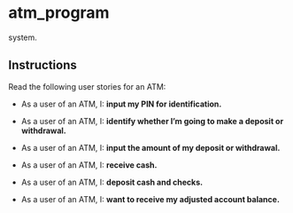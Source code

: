 # atm_program

system.


## Instructions

Read the following user stories for an ATM:

  * As a user of an ATM, I: **input my PIN for identification.**

  * As a user of an ATM, I: **identify whether I’m going to make a deposit or withdrawal.**

  * As a user of an ATM, I: **input the amount of my deposit or withdrawal.**

  * As a user of an ATM, I: **receive cash.**

  * As a user of an ATM, I: **deposit cash and checks.**

  * As a user of an ATM, I: **want to receive my adjusted account balance.**
